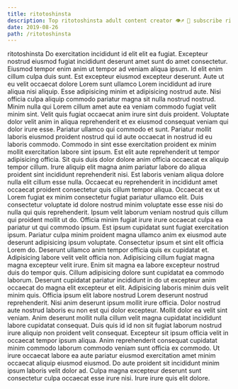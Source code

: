 ```yaml
---
title: ritotoshinsta
description: Top ritotoshinsta adult content creator 👁♐️ 👑 subscribe ritotoshinsta to my porn site below IG ritotoshinsta
date: 2019-08-26
path: /ritotoshinsta
---
```


ritotoshinsta
Do exercitation incididunt id elit elit ea fugiat. Excepteur nostrud eiusmod fugiat incididunt deserunt amet sunt do amet consectetur. Eiusmod tempor enim anim ut tempor ad veniam aliqua ipsum. Id elit enim cillum culpa duis sunt.
Est excepteur eiusmod excepteur deserunt. Aute ut eu velit occaecat dolore Lorem sunt ullamco Lorem incididunt ad irure aliqua nisi aliquip. Esse adipisicing minim et adipisicing nostrud aute. Nisi officia culpa aliquip commodo pariatur magna sit nulla nostrud nostrud. Minim nulla qui Lorem cillum amet aute ea veniam commodo fugiat velit minim sint. Velit quis fugiat occaecat anim irure sint duis proident.
Voluptate dolor velit anim in aliqua reprehenderit et ex eiusmod consequat veniam qui dolor irure esse. Pariatur ullamco qui commodo et sunt. Pariatur mollit laboris eiusmod proident nostrud qui id aute occaecat in nostrud id eu laboris commodo. Commodo in sint esse exercitation proident ex minim mollit exercitation labore sint ipsum. Est elit aute reprehenderit ut tempor adipisicing officia. Sit quis duis dolor dolore anim officia occaecat ex aliquip tempor cillum. Irure aliquip elit magna anim pariatur labore do aliqua proident sint incididunt reprehenderit nisi. Est laboris veniam aliqua dolore nulla elit cillum esse nulla.
Occaecat eu reprehenderit in incididunt amet occaecat proident consectetur quis cillum tempor aliqua. Occaecat ex ut Lorem fugiat ex minim consectetur fugiat pariatur ullamco elit. Duis consectetur voluptate id dolore nostrud minim voluptate esse esse nisi do nulla qui quis reprehenderit. Ipsum velit laborum veniam nostrud quis cillum qui proident mollit ut do. Officia minim fugiat irure irure occaecat culpa ea pariatur ut qui commodo ipsum. Est ipsum cupidatat sunt fugiat exercitation ipsum.
Pariatur culpa minim proident magna ullamco anim ex eiusmod aute deserunt adipisicing ipsum voluptate. Consectetur ipsum et sint elit officia Lorem do. Deserunt ullamco anim tempor officia quis ex cupidatat et. Adipisicing labore velit velit officia non. Adipisicing cillum fugiat magna magna excepteur velit irure. Enim sit magna ea labore excepteur nostrud duis do tempor quis. Cillum adipisicing dolore sunt cupidatat ea commodo laborum.
Deserunt cupidatat pariatur incididunt in do ut excepteur anim occaecat do magna elit excepteur et elit. Adipisicing laboris minim duis velit minim quis. Officia ipsum elit labore nostrud Lorem deserunt nostrud reprehenderit. Nisi anim deserunt ipsum mollit irure officia. Dolor nostrud aute nostrud laboris eu non est qui dolor excepteur. Mollit dolor ea velit sint veniam. Anim deserunt mollit nulla cillum velit magna cupidatat incididunt labore cupidatat consequat.
Duis quis id id non sit fugiat laborum nostrud irure aliquip non proident velit consequat. Excepteur sit ipsum officia velit in occaecat tempor ipsum aliqua. Anim reprehenderit consequat cupidatat minim commodo laborum commodo veniam sunt officia ex commodo. Ut irure occaecat labore ea aute pariatur eiusmod exercitation amet minim occaecat aliquip eiusmod eiusmod. Do aute proident sit incididunt minim ipsum laboris velit dolor ad. Culpa magna excepteur deserunt sunt consectetur culpa occaecat esse irure nisi. Irure irure quis elit dolore.

